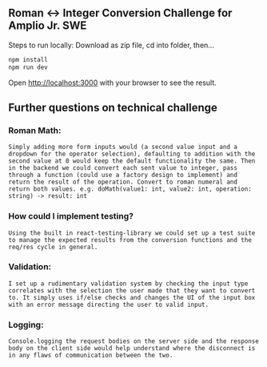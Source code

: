 
## Roman <-> Integer Conversion Challenge for Amplio Jr. SWE

Steps to run locally:
Download as zip file, 
cd into folder, then...
```bash
npm install
npm run dev
```

Open [http://localhost:3000](http://localhost:3000) with your browser to see the result.

## Further questions on technical challenge


### Roman Math:
    Simply adding more form inputs would (a second value input and a dropdown for the operator selection), defaulting to addition with the second value at 0 would keep the default functionality the same. Then in the backend we could convert each sent value to integer, pass through a function (could use a factory design to implement) and return the result of the operation. Convert to roman numeral and return both values. e.g. doMath(value1: int, value2: int, operation: string) -> result: int

### How could I implement testing?
    Using the built in react-testing-library we could set up a test suite to manage the expected results from the conversion functions and the req/res cycle in general.

### Validation:
    I set up a rudimentary validation system by checking the input type correlates with the selection the user made that they want to convert to. It simply uses if/else checks and changes the UI of the input box with an error message directing the user to valid input.

### Logging:
    Console.logging the request bodies on the server side and the response body on the client side would help understand where the disconnect is in any flaws of communication between the two.


